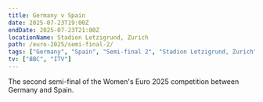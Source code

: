 ```yaml
---
title: Germany v Spain
date: 2025-07-23T19:00Z
endDate: 2025-07-23T21:00Z
locationName: Stadion Letzigrund, Zurich
path: /euro-2025/semi-final-2/
tags: ["Germany", "Spain", "Semi-final 2", "Stadion Letzigrund, Zurich", "EURO 2025"]
tv: ["BBC", "ITV"]
---
```

The second semi-final of the Women's Euro 2025 competition between Germany and Spain.
